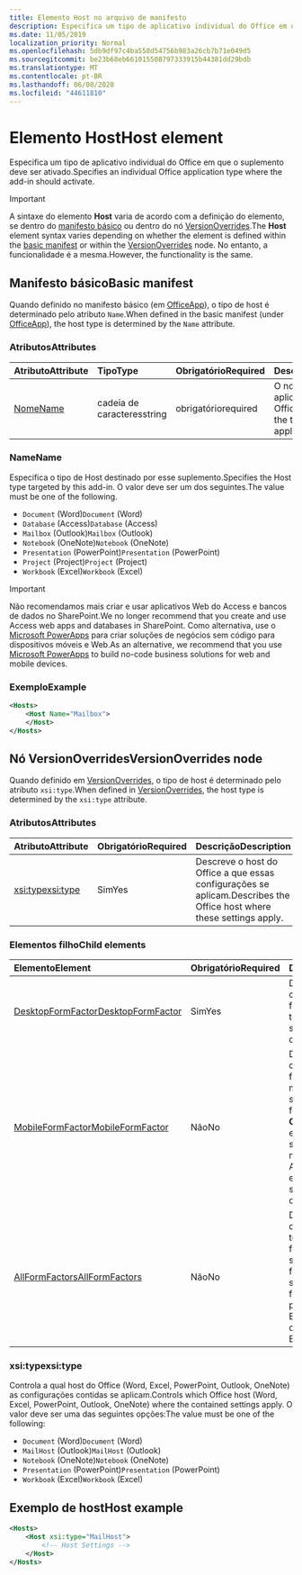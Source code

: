 ```yaml
---
title: Elemento Host no arquivo de manifesto
description: Especifica um tipo de aplicativo individual do Office em que o suplemento deve ser ativado.
ms.date: 11/05/2019
localization_priority: Normal
ms.openlocfilehash: 5db9df97c4ba558d54756b983a26cb7b71e049d5
ms.sourcegitcommit: be23b68eb661015508797333915b44381dd29bdb
ms.translationtype: MT
ms.contentlocale: pt-BR
ms.lasthandoff: 06/08/2020
ms.locfileid: "44611810"
---
```

# <a name="host-element"></a><span data-ttu-id="441b3-103">Elemento Host</span><span class="sxs-lookup"><span data-stu-id="441b3-103">Host element</span></span>

<span data-ttu-id="441b3-104">Especifica um tipo de aplicativo individual do Office em que o suplemento deve ser ativado.</span><span class="sxs-lookup"><span data-stu-id="441b3-104">Specifies an individual Office application type where the add-in should activate.</span></span>

> [!IMPORTANT]
> <span data-ttu-id="441b3-105">A sintaxe do elemento **Host** varia de acordo com a definição do elemento, se dentro do [manifesto básico](#basic-manifest) ou dentro do nó [VersionOverrides](#versionoverrides-node).</span><span class="sxs-lookup"><span data-stu-id="441b3-105">The **Host** element syntax varies depending on whether the element is defined within the [basic manifest](#basic-manifest) or within the [VersionOverrides](#versionoverrides-node) node.</span></span> <span data-ttu-id="441b3-106">No entanto, a funcionalidade é a mesma.</span><span class="sxs-lookup"><span data-stu-id="441b3-106">However, the functionality is the same.</span></span>  

## <a name="basic-manifest"></a><span data-ttu-id="441b3-107">Manifesto básico</span><span class="sxs-lookup"><span data-stu-id="441b3-107">Basic manifest</span></span>

<span data-ttu-id="441b3-108">Quando definido no manifesto básico (em [OfficeApp](officeapp.md)), o tipo de host é determinado pelo atributo `Name`.</span><span class="sxs-lookup"><span data-stu-id="441b3-108">When defined in the basic manifest (under [OfficeApp](officeapp.md)), the host type is determined by the `Name` attribute.</span></span>

### <a name="attributes"></a><span data-ttu-id="441b3-109">Atributos</span><span class="sxs-lookup"><span data-stu-id="441b3-109">Attributes</span></span>

| <span data-ttu-id="441b3-110">Atributo</span><span class="sxs-lookup"><span data-stu-id="441b3-110">Attribute</span></span>     | <span data-ttu-id="441b3-111">Tipo</span><span class="sxs-lookup"><span data-stu-id="441b3-111">Type</span></span>   | <span data-ttu-id="441b3-112">Obrigatório</span><span class="sxs-lookup"><span data-stu-id="441b3-112">Required</span></span> | <span data-ttu-id="441b3-113">Descrição</span><span class="sxs-lookup"><span data-stu-id="441b3-113">Description</span></span>                                      |
|:--------------|:-------|:---------|:-------------------------------------------------|
| [<span data-ttu-id="441b3-114">Nome</span><span class="sxs-lookup"><span data-stu-id="441b3-114">Name</span></span>](#name) | <span data-ttu-id="441b3-115">cadeia de caracteres</span><span class="sxs-lookup"><span data-stu-id="441b3-115">string</span></span> | <span data-ttu-id="441b3-116">obrigatório</span><span class="sxs-lookup"><span data-stu-id="441b3-116">required</span></span> | <span data-ttu-id="441b3-117">O nome do tipo de aplicativo host do Office.</span><span class="sxs-lookup"><span data-stu-id="441b3-117">The name of the type of Office host application.</span></span> |

### <a name="name"></a><span data-ttu-id="441b3-118">Name</span><span class="sxs-lookup"><span data-stu-id="441b3-118">Name</span></span>

<span data-ttu-id="441b3-119">Especifica o tipo de Host destinado por esse suplemento.</span><span class="sxs-lookup"><span data-stu-id="441b3-119">Specifies the Host type targeted by this add-in.</span></span> <span data-ttu-id="441b3-120">O valor deve ser um dos seguintes.</span><span class="sxs-lookup"><span data-stu-id="441b3-120">The value must be one of the following.</span></span>

- <span data-ttu-id="441b3-121">`Document` (Word)</span><span class="sxs-lookup"><span data-stu-id="441b3-121">`Document` (Word)</span></span>
- <span data-ttu-id="441b3-122">`Database` (Access)</span><span class="sxs-lookup"><span data-stu-id="441b3-122">`Database` (Access)</span></span>
- <span data-ttu-id="441b3-123">`Mailbox` (Outlook)</span><span class="sxs-lookup"><span data-stu-id="441b3-123">`Mailbox` (Outlook)</span></span>
- <span data-ttu-id="441b3-124">`Notebook` (OneNote)</span><span class="sxs-lookup"><span data-stu-id="441b3-124">`Notebook` (OneNote)</span></span>
- <span data-ttu-id="441b3-125">`Presentation` (PowerPoint)</span><span class="sxs-lookup"><span data-stu-id="441b3-125">`Presentation` (PowerPoint)</span></span>
- <span data-ttu-id="441b3-126">`Project` (Project)</span><span class="sxs-lookup"><span data-stu-id="441b3-126">`Project` (Project)</span></span>
- <span data-ttu-id="441b3-127">`Workbook` (Excel)</span><span class="sxs-lookup"><span data-stu-id="441b3-127">`Workbook` (Excel)</span></span>

> [!IMPORTANT]
> <span data-ttu-id="441b3-128">Não recomendamos mais criar e usar aplicativos Web do Access e bancos de dados no SharePoint.</span><span class="sxs-lookup"><span data-stu-id="441b3-128">We no longer recommend that you create and use Access web apps and databases in SharePoint.</span></span> <span data-ttu-id="441b3-129">Como alternativa, use o [Microsoft PowerApps](https://powerapps.microsoft.com/) para criar soluções de negócios sem código para dispositivos móveis e Web.</span><span class="sxs-lookup"><span data-stu-id="441b3-129">As an alternative, we recommend that you use [Microsoft PowerApps](https://powerapps.microsoft.com/) to build no-code business solutions for web and mobile devices.</span></span>

### <a name="example"></a><span data-ttu-id="441b3-130">Exemplo</span><span class="sxs-lookup"><span data-stu-id="441b3-130">Example</span></span>

```xml
<Hosts>
    <Host Name="Mailbox">
    </Host>
</Hosts>
```

## <a name="versionoverrides-node"></a><span data-ttu-id="441b3-131">Nó VersionOverrides</span><span class="sxs-lookup"><span data-stu-id="441b3-131">VersionOverrides node</span></span>

<span data-ttu-id="441b3-132">Quando definido em [VersionOverrides](versionoverrides.md), o tipo de host é determinado pelo atributo `xsi:type`.</span><span class="sxs-lookup"><span data-stu-id="441b3-132">When defined in [VersionOverrides](versionoverrides.md), the host type is determined by the `xsi:type` attribute.</span></span>

### <a name="attributes"></a><span data-ttu-id="441b3-133">Atributos</span><span class="sxs-lookup"><span data-stu-id="441b3-133">Attributes</span></span>

|  <span data-ttu-id="441b3-134">Atributo</span><span class="sxs-lookup"><span data-stu-id="441b3-134">Attribute</span></span>  |  <span data-ttu-id="441b3-135">Obrigatório</span><span class="sxs-lookup"><span data-stu-id="441b3-135">Required</span></span>  |  <span data-ttu-id="441b3-136">Descrição</span><span class="sxs-lookup"><span data-stu-id="441b3-136">Description</span></span>  |
|:-----|:-----|:-----|
|  [<span data-ttu-id="441b3-137">xsi:type</span><span class="sxs-lookup"><span data-stu-id="441b3-137">xsi:type</span></span>](#xsitype)  |  <span data-ttu-id="441b3-138">Sim</span><span class="sxs-lookup"><span data-stu-id="441b3-138">Yes</span></span>  | <span data-ttu-id="441b3-139">Descreve o host do Office a que essas configurações se aplicam.</span><span class="sxs-lookup"><span data-stu-id="441b3-139">Describes the Office host where these settings apply.</span></span>|

### <a name="child-elements"></a><span data-ttu-id="441b3-140">Elementos filho</span><span class="sxs-lookup"><span data-stu-id="441b3-140">Child elements</span></span>

|  <span data-ttu-id="441b3-141">Elemento</span><span class="sxs-lookup"><span data-stu-id="441b3-141">Element</span></span> |  <span data-ttu-id="441b3-142">Obrigatório</span><span class="sxs-lookup"><span data-stu-id="441b3-142">Required</span></span>  |  <span data-ttu-id="441b3-143">Descrição</span><span class="sxs-lookup"><span data-stu-id="441b3-143">Description</span></span>  |
|:-----|:-----|:-----|
|  [<span data-ttu-id="441b3-144">DesktopFormFactor</span><span class="sxs-lookup"><span data-stu-id="441b3-144">DesktopFormFactor</span></span>](desktopformfactor.md)    |  <span data-ttu-id="441b3-145">Sim</span><span class="sxs-lookup"><span data-stu-id="441b3-145">Yes</span></span>   |  <span data-ttu-id="441b3-146">Define as configurações do fator forma da área de trabalho.</span><span class="sxs-lookup"><span data-stu-id="441b3-146">Defines the settings for the desktop form factor.</span></span> |
|  [<span data-ttu-id="441b3-147">MobileFormFactor</span><span class="sxs-lookup"><span data-stu-id="441b3-147">MobileFormFactor</span></span>](mobileformfactor.md)    |  <span data-ttu-id="441b3-148">Não</span><span class="sxs-lookup"><span data-stu-id="441b3-148">No</span></span>   |  <span data-ttu-id="441b3-149">Define as configurações do fator forma móvel.</span><span class="sxs-lookup"><span data-stu-id="441b3-149">Defines the settings for the mobile form factor.</span></span> <span data-ttu-id="441b3-150">**Observação:** Esse elemento só é suportado no Outlook no iOS e no Android.</span><span class="sxs-lookup"><span data-stu-id="441b3-150">**Note:** This element is only supported in Outlook on iOS and Android.</span></span> |
|  [<span data-ttu-id="441b3-151">AllFormFactors</span><span class="sxs-lookup"><span data-stu-id="441b3-151">AllFormFactors</span></span>](allformfactors.md)    |  <span data-ttu-id="441b3-152">Não</span><span class="sxs-lookup"><span data-stu-id="441b3-152">No</span></span>   |  <span data-ttu-id="441b3-153">Define as configurações de todos os fatores forma.</span><span class="sxs-lookup"><span data-stu-id="441b3-153">Defines the settings for all form factors.</span></span> <span data-ttu-id="441b3-154">Usado somente pelas funções personalizadas no Excel.</span><span class="sxs-lookup"><span data-stu-id="441b3-154">Only used by custom functions in Excel.</span></span> |

### <a name="xsitype"></a><span data-ttu-id="441b3-155">xsi:type</span><span class="sxs-lookup"><span data-stu-id="441b3-155">xsi:type</span></span>

<span data-ttu-id="441b3-156">Controla a qual host do Office (Word, Excel, PowerPoint, Outlook, OneNote) as configurações contidas se aplicam.</span><span class="sxs-lookup"><span data-stu-id="441b3-156">Controls which Office host (Word, Excel, PowerPoint, Outlook, OneNote) where the contained settings apply.</span></span> <span data-ttu-id="441b3-157">O valor deve ser uma das seguintes opções:</span><span class="sxs-lookup"><span data-stu-id="441b3-157">The value must be one of the following:</span></span>

- <span data-ttu-id="441b3-158">`Document` (Word)</span><span class="sxs-lookup"><span data-stu-id="441b3-158">`Document` (Word)</span></span>
- <span data-ttu-id="441b3-159">`MailHost` (Outlook)</span><span class="sxs-lookup"><span data-stu-id="441b3-159">`MailHost` (Outlook)</span></span>
- <span data-ttu-id="441b3-160">`Notebook` (OneNote)</span><span class="sxs-lookup"><span data-stu-id="441b3-160">`Notebook` (OneNote)</span></span>
- <span data-ttu-id="441b3-161">`Presentation` (PowerPoint)</span><span class="sxs-lookup"><span data-stu-id="441b3-161">`Presentation` (PowerPoint)</span></span>
- <span data-ttu-id="441b3-162">`Workbook` (Excel)</span><span class="sxs-lookup"><span data-stu-id="441b3-162">`Workbook` (Excel)</span></span>

## <a name="host-example"></a><span data-ttu-id="441b3-163">Exemplo de host</span><span class="sxs-lookup"><span data-stu-id="441b3-163">Host example</span></span>

```xml
<Hosts>
    <Host xsi:type="MailHost">
        <!-- Host Settings -->
    </Host>
</Hosts>
```
